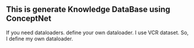 ## This is generate Knowledge DataBase using ConceptNet

If you need dataloaders. define your own dataloader.
I use VCR dataset. So, I define my own dataloader.


